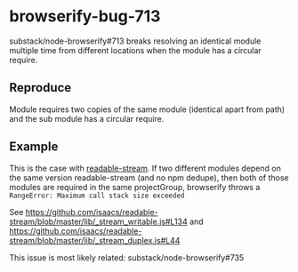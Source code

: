 browserify-bug-713
==================

substack/node-browserify#713 breaks resolving an identical module multiple time from different locations when the module has a circular require.

## Reproduce

Module requires two copies of the same module (identical apart from path) and the sub module has a circular require. 

## Example

This is the case with [readable-stream](https://github.com/isaacs/readable-stream). If two different modules depend on the same version readable-stream (and no npm dedupe), then both of those modules are required in the same projectGroup, browserify throws a `RangeError: Maximum call stack size exceeded`

See https://github.com/isaacs/readable-stream/blob/master/lib/_stream_writable.js#L134 and https://github.com/isaacs/readable-stream/blob/master/lib/_stream_duplex.js#L44

This issue is most likely related: substack/node-browserify#735
